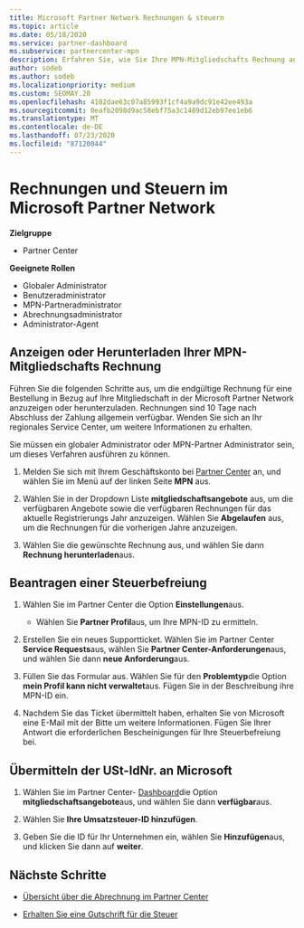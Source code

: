 ```yaml
---
title: Microsoft Partner Network Rechnungen & steuern
ms.topic: article
ms.date: 05/18/2020
ms.service: partner-dashboard
ms.subservice: partnercenter-mpn
description: Erfahren Sie, wie Sie Ihre MPN-Mitgliedschafts Rechnung anzeigen oder herunterladen, wie Sie eine Steuer Ausnahme einreichen und wie Sie Ihre Umsatzsteuer-ID an Microsoft senden können.
author: sodeb
ms.author: sodeb
ms.localizationpriority: medium
ms.custom: SEOMAY.20
ms.openlocfilehash: 4102dae63c07a85993f1cf4a9a9dc91e42ee493a
ms.sourcegitcommit: 0eafb2098d9ac58ebf75a3c1489d12eb97ee1eb6
ms.translationtype: MT
ms.contentlocale: de-DE
ms.lasthandoff: 07/23/2020
ms.locfileid: "87120044"
---
```

# <a name="invoices-and-taxes-in-the-microsoft-partner-network"></a>Rechnungen und Steuern im Microsoft Partner Network

**Zielgruppe**

- Partner Center

**Geeignete Rollen**

- Globaler Administrator
- Benutzeradministrator
- MPN-Partneradministrator
- Abrechnungsadministrator
- Administrator-Agent

## <a name="view-or-download-your-mpn-membership-invoice"></a>Anzeigen oder Herunterladen Ihrer MPN-Mitgliedschafts Rechnung

Führen Sie die folgenden Schritte aus, um die endgültige Rechnung für eine Bestellung in Bezug auf Ihre Mitgliedschaft in der Microsoft Partner Network anzuzeigen oder herunterzuladen. Rechnungen sind 10 Tage nach Abschluss der Zahlung allgemein verfügbar. Wenden Sie sich an Ihr regionales Service Center, um weitere Informationen zu erhalten.  

Sie müssen ein globaler Administrator oder MPN-Partner Administrator sein, um dieses Verfahren ausführen zu können. 

1.  Melden Sie sich mit Ihrem Geschäftskonto bei [Partner Center](https://partner.microsoft.com/dashboard/home) an, und wählen Sie im Menü auf der linken Seite **MPN** aus.

4.  Wählen Sie in der Dropdown Liste **mitgliedschaftsangebote** aus, um die verfügbaren Angebote sowie die verfügbaren Rechnungen für das aktuelle Registrierungs Jahr anzuzeigen. Wählen Sie **Abgelaufen** aus, um die Rechnungen für die vorherigen Jahre anzuzeigen.

6.  Wählen Sie die gewünschte Rechnung aus, und wählen Sie dann **Rechnung herunterladen**aus. 

## <a name="file-a-tax-exemption"></a>Beantragen einer Steuerbefreiung

1.  Wählen Sie im Partner Center die Option **Einstellungen**aus.
    - Wählen Sie **Partner Profil**aus, um Ihre MPN-ID zu ermitteln.

2.  Erstellen Sie ein neues Supportticket. Wählen Sie im Partner Center **Service Requests**aus, wählen Sie **Partner Center-Anforderungen**aus, und wählen Sie dann **neue Anforderung**aus.

3.  Füllen Sie das Formular aus. Wählen Sie für den **Problemtyp**die Option **mein Profil kann nicht verwaltet**aus. Fügen Sie in der Beschreibung ihre MPN-ID ein.

4.  Nachdem Sie das Ticket übermittelt haben, erhalten Sie von Microsoft eine E-Mail mit der Bitte um weitere Informationen. Fügen Sie Ihrer Antwort die erforderlichen Bescheinigungen für Ihre Steuerbefreiung bei.

## <a name="send-microsoft-your-vat-id-number"></a>Übermitteln der USt-IdNr. an Microsoft

1.  Wählen Sie im Partner Center- [Dashboard](https://partner.microsoft.com/dashboard/home)die Option **mitgliedschaftsangebote**aus, und wählen Sie dann **verfügbar**aus. 

2.  Wählen Sie **Ihre Umsatzsteuer-ID hinzufügen**. 

3.  Geben Sie die ID für Ihr Unternehmen ein, wählen Sie **Hinzufügen**aus, und klicken Sie dann auf **weiter**. 

## <a name="next-steps"></a>Nächste Schritte

- [Übersicht über die Abrechnung im Partner Center](billing-basics.md)

- [Erhalten Sie eine Gutschrift für die Steuer](withholding-tax-credit-form.md)